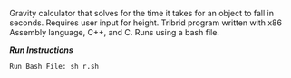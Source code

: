 Gravity calculator that solves for the time it takes for an object to fall in seconds. Requires user input for height. Tribrid program written with x86 Assembly language, C++, and C. Runs using a bash file.

***Run Instructions***
```
Run Bash File: sh r.sh
```
